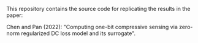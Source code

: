 This repository contains the source code for replicating the results in the paper:

Chen and Pan (2022): "Computing one-bit compressive sensing via zero-norm regularized DC loss model and its surrogate".
